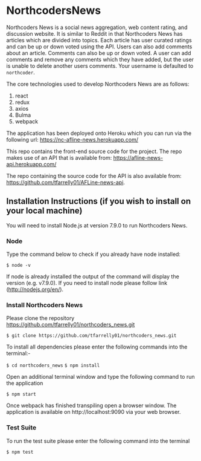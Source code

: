 # NorthcodersNews
Northcoders News is a social news aggregation, web content rating, and discussion website. It is similar to Reddit in that Northcoders News has articles which are divided into topics. Each article has user curated ratings and can be up or down voted using the API. Users can also add comments about an article. Comments can also be up or down voted. A user can add comments and remove any comments which they have added, but the user is unable to delete another users comments. Your username is defaulted to `northcoder`.

The core technologies used to develop Northcoders News are as follows:
1. react
2. redux
3. axios
4. Bulma
5. webpack

The application has been deployed onto Heroku which you can run via the following url: https://nc-afline-news.herokuapp.com/

This repo contains the front-end source code for the project. The repo makes use of an API that is available from:
https://afline-news-api.herokuapp.com/

The repo containing the source code for the API is also available from:  https://github.com/tfarrelly01/AFLine-news-api.

## Installation Instructions (if you wish to install on your local machine)

You will need to install Node.js at version 7.9.0 to run Northcoders News. 

### Node
Type the command below to check if you already have node installed:

`$ node -v`

If node is already installed the output of the command will display the version (e.g. v7.9.0). If you need to install node please follow link (http://nodejs.org/en/).

### Install Northcoders News
Please clone the repository https://github.com/tfarrelly01/northcoders_news.git

`$ git clone https://github.com/tfarrelly01/northcoders_news.git`

To install all dependencies please enter the following commands into the terminal:-

`$ cd northcoders_news`
`$ npm install`

Open an additional terminal window and type the following command to run the application

`$ npm start`

Once webpack has finished transpiling open a browser window. The application is available on http://localhost:9090 via your web browser.

### Test Suite
To run the test suite please enter the following command into the terminal

`$ npm test`

